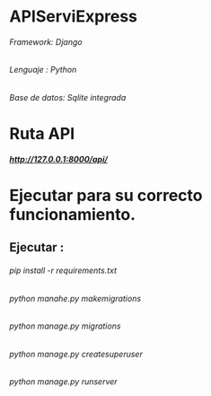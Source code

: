 # APIServiExpress

###### Framework: Django
###### Lenguaje : Python
###### Base de datos: Sqlite integrada

# Ruta API

##### http://127.0.0.1:8000/api/


# Ejecutar para su correcto funcionamiento.

## Ejecutar : 

###### pip install -r requirements.txt
###### python manahe.py makemigrations
###### python manage.py migrations
###### python manage.py createsuperuser
###### python manage.py runserver